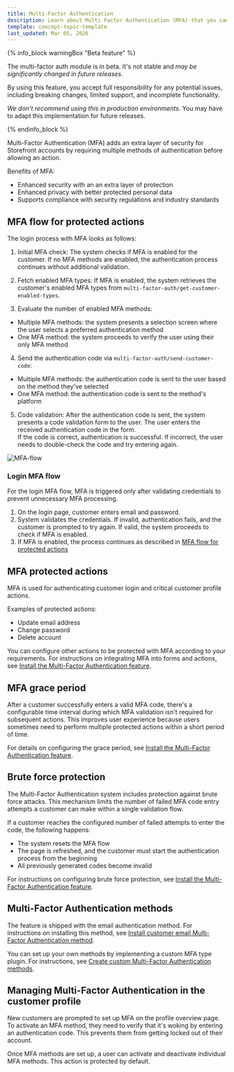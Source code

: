 ```yaml
---
title: Multi-Factor Authentication
description: Learn about Multi Factor Authentication (MFA) that you can use within your Spryker project.
template: concept-topic-template
last_updated: Mar 05, 2026
---
```


{% info_block warningBox "Beta feature" %}

The multi-factor auth module is in beta. It's not stable and *may be significantly changed in future releases*.

By using this feature, you accept full responsibility for any potential issues, including breaking changes, limited support, and incomplete functionality.

*We don't recommend using this in production environments*. You may have to adapt this implementation for future releases.

{% endinfo_block %}

Multi-Factor Authentication (MFA) adds an extra layer of security for Storefront accounts by requiring multiple methods of authentication before allowing an action.

Benefits of MFA:

* Enhanced security with an an extra layer of protection
* Enhanced privacy with better protected personal data
* Supports compliance with security regulations and industry standards


## MFA flow for protected actions

The login process with MFA looks as follows:

1. Initial MFA check: The system checks if MFA is enabled for the customer. If no MFA methods are enabled, the authentication process continues without additional validation.

2. Fetch enabled MFA types: If MFA is enabled, the system retrieves the customer's enabled MFA types from `multi-factor-auth/get-customer-enabled-types`.

3. Evaluate the number of enabled MFA methods:
  * Multiple MFA methods: the system presents a selection screen where the user selects a preferred authentication method
  * One MFA method: the system proceeds to verify the user using their only MFA method

4. Send the authentication code via `multi-factor-auth/send-customer-code`: 
  * Multiple MFA methods: the authentication code is sent to the user based on the method they've selected
  * One MFA method: the authentication code is sent to the method's platform

5. Code validation: After the authentication code is sent, the system presents a code validation form to the user. The user enters the received authentication code in the form.  
If the code is correct, authentication is successful. If incorrect, the user needs to double-check the code and try entering again.


![MFA-flow](https://spryker.s3.eu-central-1.amazonaws.com/docs/pbc/all/multi-factor-authentication/multi-factor-authentication.md/MFA-flow.png)

### Login MFA flow

For the login MFA flow, MFA is triggered only after validating credentials to prevent unnecessary MFA processing.

1.	On the login page, customer enters email and password.
2.	System validates the credentials. If invalid, authentication fails, and the customer is prompted to try again. If valid, the system proceeds to check if MFA is enabled.
3.	If MFA is enabled, the process continues as described in [MFA flow for protected actions](#mfa-flow-for-protected-actions)



## MFA protected actions

MFA is used for authenticating customer login and critical customer profile actions.

Examples of protected actions:
- Update email address
- Change password
- Delete account

You can configure other actions to be protected with MFA according to your requirements. For instructions on integrating MFA into forms and actions, see [Install the Multi-Factor Authentication feature](/docs/pbc/all/multi-factor-authentication/{{page.version}}/install-multi-factor-authentication-feature.html#configure-enabled-routes-and-forms).



## MFA grace period

After a customer successfully enters a valid MFA code, there's a configurable time interval during which MFA validation isn't required for subsequent actions. This improves user experience because users sometimes need to perform multiple protected actions within a short period of time.

For details on configuring the grace period, see [Install the Multi-Factor Authentication feature](/docs/pbc/all/multi-factor-authentication/{{page.version}}/install-multi-factor-authentication-feature.html#configure-code-validity-time).

## Brute force protection

The Multi-Factor Authentication system includes protection against brute force attacks. This mechanism limits the number of failed MFA code entry attempts a customer can make within a single validation flow.

If a customer reaches the configured number of failed attempts to enter the code, the following happens:
- The system resets the MFA flow
- The page is refreshed, and the customer must start the authentication process from the beginning
- All previously generated codes become invalid

For instructions on configuring brute force protection, see [Install the Multi-Factor Authentication feature](/docs/pbc/all/multi-factor-authentication/{{page.version}}/install-multi-factor-authentication-feature.html#configure-brute-force-protection-limit).

## Multi-Factor Authentication methods

The feature is shipped with the email authentication method. For instructions on installing this method, see [Install customer email Multi-Factor Authentication method](/docs/pbc/all/multi-factor-auth/{{site.version}}/howto-install-customer-email-mfa.html).

You can set up your own methods by implementing a custom MFA type plugin. For instructions, see [Create custom Multi-Factor Authentication methods](/docs/pbc/all/multi-factor-auth/{{site.version}}/howto-create-custom-mfa.html).

## Managing Multi-Factor Authentication in the customer profile

New customers are prompted to set up MFA on the profile overview page. To activate an MFA method, they need to verify that it's woking by entering an authentication code. This prevents them from getting locked out of their account. 

Once MFA methods are set up, a user can activate and deactivate individual MFA methods. This action is protected by default. 

























